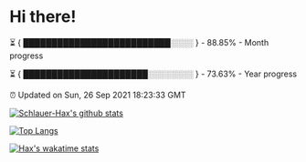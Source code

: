 # Hi there!

⏳ { ██████████████████████████░░░░ } - 88.85% - Month progress

⏳ { ██████████████████████░░░░░░░░ } - 73.63% - Year progress

⏰ Updated on Sun, 26 Sep 2021 18:23:33 GMT


[![Schlauer-Hax's github stats](https://github-readme-stats.vercel.app/api?username=Schlauer-Hax&show_icons=true&theme=dark&count_private=true)](https://github.com/Schlauer-Hax)


[![Top Langs](https://github-readme-stats.vercel.app/api/top-langs/?username=Schlauer-Hax&layout=compact&theme=dark)](https://github.com/Schlauer-Hax?tab=repositories)


[![Hax's wakatime stats](https://github-readme-stats.vercel.app/api/wakatime?username=Hax&theme=dark)](https://wakatime.com/@Hax)

